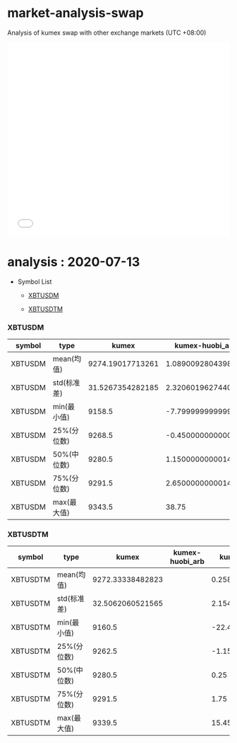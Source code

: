 # market-analysis-swap
Analysis of kumex swap with other exchange markets (UTC +08:00)

<iframe width="100%" height="440" src="./data.html" frameborder="no" border="0" scrolling="no"></iframe>

# analysis : 2020-07-13
* Symbol List

  * [XBTUSDM](#xbtusdm)

  * [XBTUSDTM](#xbtusdtm)


### XBTUSDM

symbol|type|kumex|kumex-huobi_arb|kumex-okex_arb
---|---|---|---|---
XBTUSDM | mean(均值) | 9274.19017713261 | 1.08900928043986 | 0.0219910054690522
XBTUSDM | std(标准差) | 31.5267354282185 | 2.32060196274406 | 2.13292388165419
XBTUSDM | min(最小值) | 9158.5 | -7.79999999999927 | -10.2999999999993
XBTUSDM | 25%(分位数) | 9268.5 | -0.450000000000728 | -1.54999999999927
XBTUSDM | 50%(中位数) | 9280.5 | 1.15000000000146 | 0.0499999999992724
XBTUSDM | 75%(分位数) | 9291.5 | 2.65000000000145 | 1.45000000000073
XBTUSDM | max(最大值) | 9343.5 | 38.75 | 10.6499999999996


### XBTUSDTM

symbol|type|kumex|kumex-huobi_arb|kumex-okex_arb
---|---|---|---|---
XBTUSDTM | mean(均值) | 9272.33338482823 |  | 0.258949463740266
XBTUSDTM | std(标准差) | 32.5062060521565 |  | 2.15404816681385
XBTUSDTM | min(最小值) | 9160.5 |  | -22.4500000000007
XBTUSDTM | 25%(分位数) | 9262.5 |  | -1.15000000000146
XBTUSDTM | 50%(中位数) | 9280.5 |  | 0.25
XBTUSDTM | 75%(分位数) | 9291.5 |  | 1.75
XBTUSDTM | max(最大值) | 9339.5 |  | 15.4500000000007

